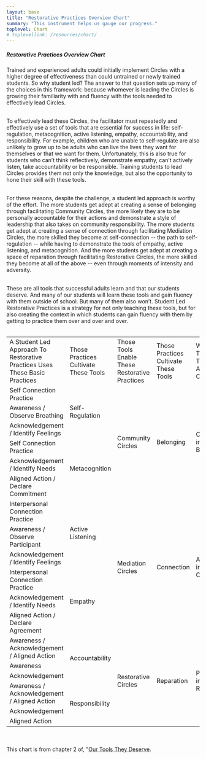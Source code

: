 ```yaml
---
layout: base
title: "Restorative Practices Overview Chart"
summary: "This instrument helps us gauge our progress."
toplevel: Chart
# toplevellink: /resources/chart/
---
```

<h5>Restorative Practices Overview Chart</h5>
Trained and experienced adults could initially implement Circles with a higher degree of effectiveness than could untrained or newly trained students. So why student led? The answer to that question sets up many of the choices in this framework: because whomever is leading the Circles is growing their familiarity with and fluency with the tools needed to effectively lead Circles. 
<br/><br/>

To effectively lead these Circles, the facilitator must repeatedly and effectively use a set of tools that are essential for success in life: self-regulation, metacognition, active listening, empathy, accountability, and responsibility. For example, children who are unable to self-regulate are also unlikely to grow up to be adults who can live the lives they want for themselves or that we want for them. Unfortunately, this is also true for students who can’t think reflectively, demonstrate empathy, can’t actively listen, take accountability or be responsible. Training students to lead Circles provides them not only the knowledge, but also the opportunity to hone their skill with these tools. 
<br/><br/>

For these reasons, despite the challenge, a student led approach is worthy of the effort. The more students get adept at creating a sense of belonging through facilitating Community Circles, the more likely they are to be personally accountable for their actions and demonstrate a style of leadership that also takes on community responsibility. The more students get adept at creating a sense of connection through facilitating Mediation Circles, the more skilled they become at self-connection -- the path to self-regulation -- while having to demonstrate the tools of empathy, active listening, and metacognition. And the more students get adept at creating a space of reparation through facilitating Restorative Circles, the more skilled they become at all of the above -- even through moments of intensity and adversity.
<br/><br/>

These are all tools that successful adults learn and that our students deserve. And many of our students will learn these tools and gain fluency with them outside of school. But many of them also won’t. Student Led Restorative Practices is a strategy for not only teaching these tools, but for also creating the context in which students can gain fluency with them by getting to practice them over and over and over.
<br/><br/>


<table>
<tr>
  <td>A Student Led Approach To Restorative Practices Uses These Basic Practices</td>
  <td>Those Practices Cultivate These Tools</td>
  <td>Those Tools Enable These Restorative Practices</td>
  <td>Those Practices Cultivate These Tools</td>
  <td>Without These Tools Adults Rely On…</td>
</tr>



<tr>
  <td>Self Connection Practice</td>
  <td rowspan=3>Self-Regulation</td>
  <td rowspan=6>Community Circles</td>
  <td rowspan=6>Belonging</td>
  <td rowspan=6>Compliance instead of Belonging</td>
</tr>
<tr>
  <td>Awareness / Observe Breathing</td>
</tr>
<tr>
  <td>Acknowledgement / Identify Feelings</td>
</tr>
<tr>
  <td>Self Connection Practice</td>
  <td rowspan=3>Metacognition</td>
</tr>
<tr>
  <td>Acknowledgement / Identify Needs</td>
</tr>
<tr>
  <td>Aligned Action / Declare Commitment</td>
</tr> 



<tr>
  <td>Interpersonal Connection Practice</td>
  <td rowspan=3>Active Listening</td>
  <td rowspan=6>Mediation Circles</td>
  <td rowspan=6>Connection</td>
  <td rowspan=6>Authority instead of Connection</td>
</tr>
<tr>
  <td>Awareness / Observe Participant</td>
</tr>
<tr>
  <td>Acknowledgement / Identify Feelings</td>
</tr>
<tr>
  <td>Interpersonal Connection Practice</td>
  <td rowspan=3>Empathy</td>
</tr>
<tr>
  <td>Acknowledgement / Identify Needs</td>
</tr>
<tr>
  <td>Aligned Action / Declare Agreement</td>
</tr> 



<tr>
  <td>Awareness / Acknowledgement / Aligned Action</td>
  <td rowspan=3>Accountability</td>
  <td rowspan=6>Restorative Circles</td>
  <td rowspan=6>Reparation</td>
  <td rowspan=6>Punishment instead of Reparation</td>
</tr>
<tr>
  <td>Awareness</td>
</tr>
<tr>
  <td>Acknowledgement</td>
</tr>
<tr>
  <td>Awareness / Acknowledgement / Aligned Action</td>
  <td rowspan=3>Responsibility</td>
</tr>
<tr>
  <td>Acknowledgement</td>
</tr>
<tr>
  <td>Aligned Action</td>
</tr> 
</table>

<br/><br/>
This chart is from chapter 2 of, "<a href="/book/">Our Tools They Deserve</a>.



